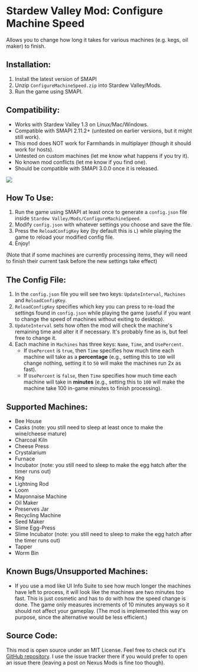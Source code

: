 # Stardew Valley Mod: Configure Machine Speed
Allows you to change how long it takes for various machines (e.g. kegs, oil maker) to finish.

## Installation:
1. Install the latest version of SMAPI
2. Unzip `ConfigureMachineSpeed.zip` into Stardew Valley/Mods.
3. Run the game using SMAPI.


## Compatibility:
- Works with Stardew Valley 1.3 on Linux/Mac/Windows.
- Compatible with SMAPI 2.11.2+ (untested on earlier versions, but it might still work).
- This mod does NOT work for Farmhands in multiplayer (though it should work for hosts).
- Untested on custom machines (let me know what happens if you try it).
- No known mod conflicts (let me know if you find one).
- Should be compatible with SMAPI 3.0.0 once it is released.

![](screenshot.png)

## How To Use:
1. Run the game using SMAPI at least once to generate a `config.json` file inside `Stardew Valley/Mods/ConfigureMachineSpeed`.
2. Modify `config.json` with whatever settings you choose and save the file.
3. Press the `ReloadConfigKey` key (by default this is `L`) while playing the game to reload your modified config file.
4. Enjoy! 

(Note that if some machines are currently processing items, they will need to finish their current task before the new settings take effect)

## The Config File:
1. In the `config.json` file you will see two keys: `UpdateInterval`, `Machines` and `ReloadConfigKey`.
2. `ReloadConfigKey` specifies which key you can press to re-load the settings found in `config.json` while playing the game (useful if you want to change the speed of machines without exiting to desktop).
3. `UpdateInterval` sets how often the mod will check the machine's remaining time and alter it if necessary. It's probably fine as is, but feel free to change it.
4. Each machine in `Machines` has three keys: `Name`, `Time`, and `UsePercent`. 
    * If `UsePercent` is `true`, then `Time` specifies how much time each machine will take as a **percentage** (e.g., setting this to `100` will change nothing, setting it to `50` will make the machines run 2x as fast).
    * If `UsePercent` is `false`, then `Time` specifies how much time each machine will take in **minutes** (e.g., setting this to `100` will make the machine take 100 in-game minutes to finish processing).

## Supported Machines:
- Bee House
- Casks (note: you still need to sleep at least once to make the wine/cheese mature)
- Charcoal Kiln
- Cheese Press
- Crystalarium
- Furnace
- Incubator (note: you still need to sleep to make the egg hatch after the timer runs out)
- Keg
- Lightning Rod
- Loom
- Mayonnaise Machine
- Oil Maker
- Preserves Jar
- Recycling Machine
- Seed Maker
- Slime Egg-Press
- Slime Incubator (note: you still need to sleep to make the egg hatch after the timer runs out)
- Tapper
- Worm Bin

## Known Bugs/Unsupported Machines:
- If you use a mod like UI Info Suite to see how much longer the machines have left to process, it will look like the machines are two minutes too fast. This is just cosmetic and has to do with how the speed change is done. The game only measures increments of 10 minutes anyways so it should not affect your gameplay. (The mod is implemented this way on purpose, since the alternative would be less efficient.)

## Source Code:
This mod is open source under an MIT License. Feel free to check out it's [GitHub repository](https://github.com/BayesianBandit/ConfigureMachineSpeed). I use the issue tracker there if you would prefer to open an issue there (leaving a post on Nexus Mods is fine too though).
